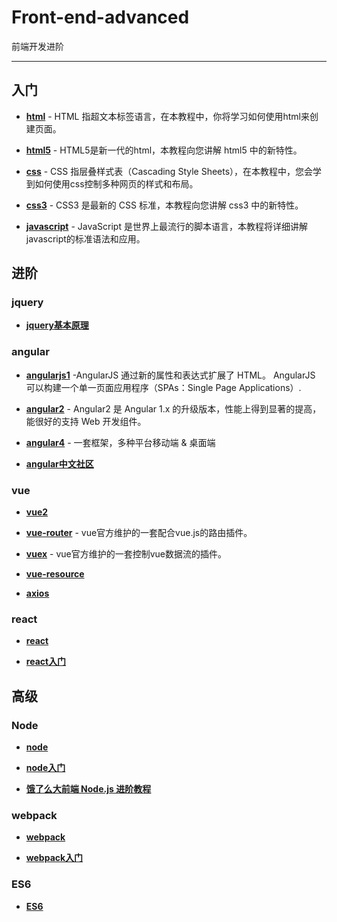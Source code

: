 # Front-end-advanced
前端开发进阶

-------------------------------------

## 入门

* **[html](http://www.w3school.com.cn/html/index.asp)** - HTML 指超文本标签语言，在本教程中，你将学习如何使用html来创建页面。

* **[html5](http://www.w3school.com.cn/html5/index.asp)** - HTML5是新一代的html，本教程向您讲解 html5 中的新特性。

* **[css](http://www.w3school.com.cn/css/index.asp)** - CSS 指层叠样式表（Cascading Style Sheets），在本教程中，您会学到如何使用css控制多种网页的样式和布局。

* **[css3](http://www.w3school.com.cn/css3/index.asp)** - CSS3 是最新的 CSS 标准，本教程向您讲解 css3 中的新特性。

* **[javascript](http://www.w3school.com.cn/b.asp)** - JavaScript 是世界上最流行的脚本语言，本教程将详细讲解javascript的标准语法和应用。

## 进阶
### jquery
* **[jquery基本原理](http://docs.huihoo.com/jquery/jquery-fundamentals/zh-cn/index.html)**

### angular
* **[angularjs1](http://www.runoob.com/angularjs/angularjs-tutorial.html)**  -AngularJS 通过新的属性和表达式扩展了 HTML。
AngularJS 可以构建一个单一页面应用程序（SPAs：Single Page Applications）.

* **[angular2](http://www.runoob.com/angularjs2/angularjs2-tutorial.html)**  - Angular2 是 Angular 1.x 的升级版本，性能上得到显著的提高，能很好的支持 Web 开发组件。

* **[angular4](https://angular.cn/)** - 一套框架，多种平台移动端 & 桌面端

* **[angular中文社区](http://www.angularjs.cn/)**

### vue
* **[vue2](https://cn.vuejs.org/v2/guide/)**

* **[vue-router](https://router.vuejs.org/zh-cn/)** - vue官方维护的一套配合vue.js的路由插件。

* **[vuex](https://vuex.vuejs.org/zh-cn/)** - vue官方维护的一套控制vue数据流的插件。

* **[vue-resource](https://github.com/pagekit/vue-resource)**

* **[axios](https://github.com/axios/axios)**

### react
* **[react](https://reactjs.org/tutorial/tutorial.html)**

* **[react入门](http://www.ruanyifeng.com/blog/2015/03/react.html)**

## 高级

### Node
* **[node](http://www.runoob.com/nodejs/nodejs-tutorial.html)**

* **[node入门](http://www.runoob.com/nodejs/nodejs-tutorial.html)**

* **[饿了么大前端 Node.js 进阶教程](http://cnodejs.org/topic/58ad76db7872ea0864fedfcc)**


### webpack
* **[webpack](https://doc.webpack-china.org/)**

* **[webpack入门](https://segmentfault.com/a/1190000006178770)**

### ES6
* **[ES6](http://es6.ruanyifeng.com/)**


